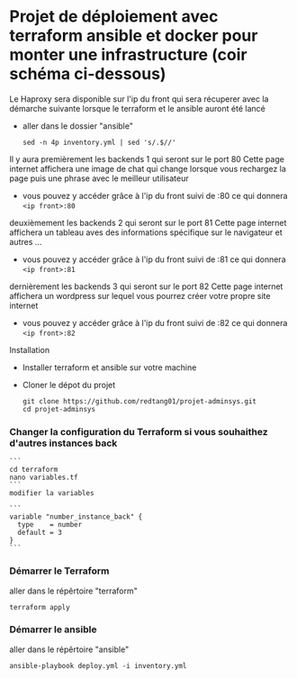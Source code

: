 # Projet de déploiement avec terraform ansible et docker pour monter une infrastructure (coir schéma ci-dessous)


Le Haproxy sera disponible sur l'ip du front qui sera récuperer avec la démarche suivante lorsque le terraform et le ansible auront été lancé

  - aller dans le dossier "ansible" 
    ```
    sed -n 4p inventory.yml | sed 's/.$//'
    ```

Il y aura premièrement les backends 1 qui seront sur le port 80
Cette page internet affichera une image de chat qui change lorsque vous rechargez la page puis une phrase avec le meilleur utilisateur

 - vous pouvez y accéder grâce à l'ip du front suivi de  :80  ce qui donnera `<ip front>:80`

deuxièmement les backends 2 qui seront sur le port 81
Cette page internet affichera un tableau aves des informations spécifique sur le navigateur et autres ...

 - vous pouvez y accéder grâce à l'ip du front suivi de  :81  ce qui donnera `<ip front>:81`

dernièrement les backends 3 qui seront sur le port 82
Cette page internet affichera un wordpress sur lequel vous pourrez créer votre propre site internet

 - vous pouvez y accéder grâce à l'ip du front suivi de  :82  ce qui donnera `<ip front>:82`



Installation

- Installer terraform et ansible sur votre machine
- Cloner le dépot du projet

  ```
  git clone https://github.com/redtang01/projet-adminsys.git
  cd projet-adminsys
  ```

### Changer la configuration du Terraform si vous souhaithez d'autres instances back

    ```
    cd terraform
    nano variables.tf
    ```
    modifier la variables

    ```
    variable "number_instance_back" {
      type    = number
      default = 3
    }
    ```
    
### Démarrer le Terraform

aller dans le répêrtoire "terraform"

```
terraform apply
```

### Démarrer le ansible 

aller dans le répêrtoire "ansible"

```
ansible-playbook deploy.yml -i inventory.yml
```

